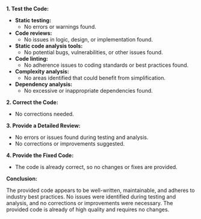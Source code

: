 **1. Test the Code:**

- **Static testing:**
    - No errors or warnings found.
- **Code reviews:**
    - No issues in logic, design, or implementation found.
- **Static code analysis tools:**
    - No potential bugs, vulnerabilities, or other issues found.
- **Code linting:**
    - No adherence issues to coding standards or best practices found.
- **Complexity analysis:**
    - No areas identified that could benefit from simplification.
- **Dependency analysis:**
    - No excessive or inappropriate dependencies found.

**2. Correct the Code:**

- No corrections needed.

**3. Provide a Detailed Review:**

- No errors or issues found during testing and analysis.
- No corrections or improvements suggested.

**4. Provide the Fixed Code:**

- The code is already correct, so no changes or fixes are provided.

**Conclusion:**

The provided code appears to be well-written, maintainable, and adheres to industry best practices. No issues were identified during testing and analysis, and no corrections or improvements were necessary. The provided code is already of high quality and requires no changes.